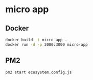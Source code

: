 # micro app

## Docker

```bash
docker build -t micro-app .
docker run -d -p 3000:3000 micro-app
```

## PM2

```bash
pm2 start ecosystem.config.js
```
